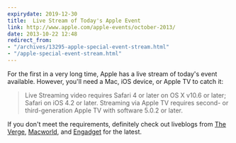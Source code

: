 ```yaml
---
expirydate: 2019-12-30
title:  Live Stream of Today's Apple Event
link: http://www.apple.com/apple-events/october-2013/
date: 2013-10-22 12:48
redirect_from:
- "/archives/13295-apple-special-event-stream.html"
- "/apple-special-event-stream.html"
---
```



For the first in a very long time, Apple has a live stream of today's event available. However, you'll need a Mac, iOS device, or Apple TV to catch it:

> Live Streaming video requires Safari 4 or later on OS X v10.6 or later; Safari on iOS 4.2 or later. Streaming via Apple TV requires second- or third-generation Apple TV with software 5.0.2 or later.

If you don't meet the requirements, definitely check out liveblogs from [The Verge](http://www.theverge.com/2013/10/21/4861774/live-coverage-apple-ipad-5-event), [Macworld](http://live.macworld.com/2013/10/iPadEvent/index.php), and [Engadget](http://www.engadget.com/2013/10/22/apple-liveblog/) for the latest.
